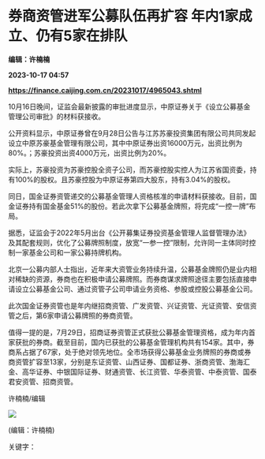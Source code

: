 # 券商资管进军公募队伍再扩容 年内1家成立、仍有5家在排队
**编辑：许楠楠**

**2023-10-17 04:57**

**https://finance.caijing.com.cn/20231017/4965043.shtml**

10月16日晚间，证监会最新披露的审批进度显示，中原证券关于《设立公募基金管理公司审批》的材料获接收。

公开资料显示，中原证券曾在9月28日公告与江苏苏豪投资集团有限公司共同发起设立中原苏豪基金管理有限公司，其中中原证券出资16000万元，出资比例为80%。；苏豪投资出资4000万元，出资比例为20%。

实际上，苏豪投资为苏豪控股全资子公司，而苏豪控股实控人为江苏省国资委，持有100%的股权。且苏豪控股为中原证券第四大股东，持有3.04%的股权。

同日，国金证券资管递交的公募基金管理人资格核准的申请材料获接收。目前，国金证券持有国金基金51%的股份。若此次拿下公募基金牌照，将完成“一控一牌”布局。

据悉，证监会于2022年5月出台《公开募集证券投资基金管理人监督管理办法》及其配套规则，优化了公募牌照制度，放宽“一参一控”限制，允许同一主体同时控制一家基金公司和一家公募持牌机构。

北京一公募内部人士指出，近年来大资管业务持续升温，公募基金牌照仍是业内相对稀缺的资源，券商也在积极申请公募牌照。而券商谋求牌照途径主要包括直接申请设立公募基金公司、通过资管子公司申请业务资格、参股或控股公募基金公司。

此次国金证券资管也是年内继招商资管、广发资管、兴证资管、光证资管、安信资管之后，第6家申请公募牌照的券商资管。

值得一提的是，7月29日，招商证券资管正式获批公募基金管理资格，成为年内首家获批的券商。截至目前，国内已获批的公募基金管理机构共有154家。其中，券商系占据了67家，处于绝对领先地位。全市场获得公募基金业务牌照的券商或券商资管扩容至13家，分别是东证资管、山西证券、国都证券、浙商资管、渤海汇金、高华证券、中银国际证券、财通资管、长江资管、华泰资管、中泰资管、国泰君安资管、招商资管。

许楠楠/编辑

![](https://tx1.cdn.caijing.com.cn/2014-03-27/114048455.jpg)

(编辑：许楠楠)

关键字：
